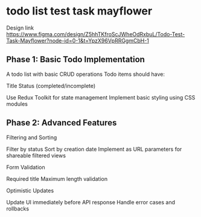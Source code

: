 # todo list test task mayflower

Design link https://www.figma.com/design/Z5hhTKfroScJWheOdRxbuL/Todo-Test-Task-Mayflower?node-id=0-1&t=YpzX96VpRRGgmCbH-1

## Phase 1: Basic Todo Implementation

A todo list with basic CRUD operations
Todo items should have:

Title
Status (completed/incomplete)

Use Redux Toolkit for state management
Implement basic styling using CSS modules

## Phase 2: Advanced Features

Filtering and Sorting

Filter by status
Sort by creation date
Implement as URL parameters for shareable filtered views

Form Validation

Required title
Maximum length validation

Optimistic Updates

Update UI immediately before API response
Handle error cases and rollbacks
